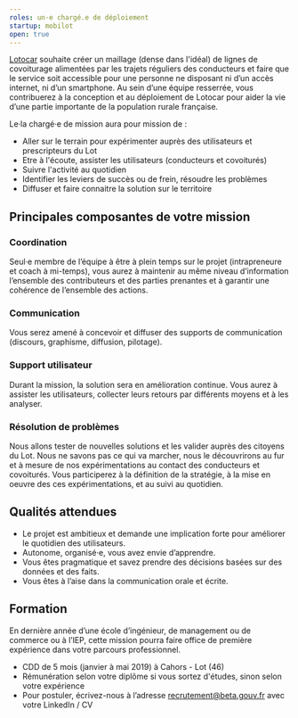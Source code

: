 ```yaml
---
roles: un·e chargé.e de déploiement
startup: mobilot
open: true
---
```


[Lotocar](https://www.lotocar.fr) souhaite créer un maillage (dense dans l'idéal) de lignes de covoiturage alimentées par les trajets réguliers des conducteurs et faire que le service soit accessible pour une personne ne disposant ni d’un accès internet, ni d’un smartphone.
Au sein d’une équipe resserrée, vous contribuerez à la conception et au déploiement de Lotocar pour aider la vie d’une partie importante de la population rurale française.

<!--more-->

Le·la chargé·e de mission aura pour mission de :

* Aller sur le terrain pour expérimenter auprès des utilisateurs et prescripteurs du Lot
* Etre à l'écoute, assister les utilisateurs (conducteurs et covoiturés)
* Suivre l'activité au quotidien
* Identifier les leviers de succès ou de frein, résoudre les problèmes
* Diffuser et faire connaitre la solution sur le territoire

## Principales composantes de votre mission

### Coordination

Seul·e membre de l’équipe à être à plein temps sur le projet (intrapreneure et coach à mi-temps), vous aurez à maintenir au même niveau d’information l’ensemble des contributeurs et des parties prenantes et à garantir une cohérence de l’ensemble des actions.

### Communication

Vous serez amené à concevoir et diffuser des supports de communication (discours, graphisme, diffusion, pilotage).

### Support utilisateur

Durant la mission, la solution sera en amélioration continue. Vous aurez à assister les utilisateurs, collecter leurs retours par différents moyens et à les analyser.

### Résolution de problèmes

Nous allons tester de nouvelles solutions et les valider auprès des citoyens du Lot. Nous ne savons pas ce qui va marcher, nous le découvrirons au fur et à mesure de nos expérimentations au contact des conducteurs et covoiturés. Vous participerez à la définition de la stratégie, à la mise en oeuvre des ces expérimentations, et au suivi au quotidien.

## Qualités attendues

* Le projet est ambitieux et demande une implication forte pour améliorer le quotidien des utilisateurs.
* Autonome, organisé·e, vous avez envie d’apprendre.
* Vous êtes pragmatique et savez prendre des décisions basées sur des données et des faits.
* Vous êtes à l’aise dans la communication orale et écrite.

## Formation

En dernière année d’une école d’ingénieur, de management ou de commerce ou à l’IEP, cette mission pourra faire office de première expérience dans votre parcours professionnel.

* CDD de 5 mois (janvier à mai 2019) à Cahors - Lot (46)
* Rémunération selon votre diplôme si vous sortez d'études, sinon selon votre expérience
* Pour postuler, écrivez-nous à l’adresse recrutement@beta.gouv.fr avec votre LinkedIn / CV
